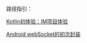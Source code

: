 路径指引： 

[Kotlin初体验：IM项目体验](https://blog.yookingh.cn/2019/08/09/Kotlin%E5%88%9D%E4%BD%93%E9%AA%8C%EF%BC%9AIM%E9%A1%B9%E7%9B%AE%E4%BD%93%E9%AA%8C/) 

[Android webSocket的初次封装](https://blog.yookingh.cn/2019/08/09/Kotlin%E5%88%9D%E4%BD%93%E9%AA%8C%EF%BC%9AIM%E9%A1%B9%E7%9B%AE%E4%BD%93%E9%AA%8C/)
